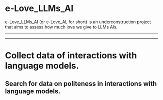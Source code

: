 # e-Love_LLMs_AI
e-Love_LLMs_AI (or e-Love_AI, for short) is an underconstruction project that aims to assess how much love we give to LLMs AIs.

---

---


# Collect data of interactions with language models.


## Search for data on politeness in interactions with language models.
